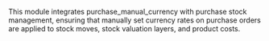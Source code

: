 This module integrates purchase_manual_currency with purchase stock
management, ensuring that manually set currency rates on purchase orders
are applied to stock moves, stock valuation layers, and product costs.
